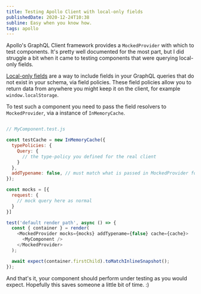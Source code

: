 ```yaml
---
title: Testing Apollo Client with local-only fields
publishedDate: 2020-12-24T10:38
subline: Easy when you know how.
tags: apollo
---
```


Apollo's GraphQL Client framework provides a `MockedProvider` with which to test
components. It's pretty well documented for the most part, but I did struggle a
bit when it came to testing components that were querying local-only fields.

[Local-only fields](https://www.apollographql.com/docs/react/local-state/local-state-management/)
are a way to include fields in your GraphQL queries that do not
exist in your schema, via field policies.  These field policies
allow you to return data from anywhere you might keep
it on the client, for example `window.localStorage`.

To test such a component you need to pass the field resolvers to
`MockedProvider`, via a instance of `InMemoryCache`.

```javascript

// MyComponent.test.js

const testCache = new InMemoryCache({
  typePolicies: {
    Query: {
      // the type-policy you defined for the real client
    }
  },
  addTypename: false, // must match what is passed in MockedProvider for same
});

const mocks = [{
  request: {
    // mock query here as normal 
  }
}]

test('default render path', async () => {
  const { container } = render(
    <MockedProvider mocks={mocks} addTypename={false} cache={cache}>
      <MyComponent />
    </MockedProvider>
  );

  await expect(container.firstChild).toMatchInlineSnapshot();
});

```


And that's it, your component should perform under testing as you would expect.
Hopefully this saves someone a little bit of time. :)
